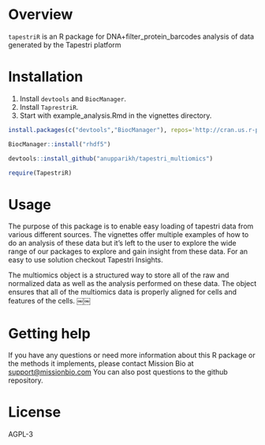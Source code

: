 # Overview
`tapestriR` is an R package for DNA+filter_protein_barcodes analysis of data generated by the Tapestri platform

# Installation

1) Install `devtools` and `BiocManager`.
2) Install `TaprestriR`. 
3) Start with example_analysis.Rmd in the vignettes directory. 


```r
install.packages(c("devtools","BiocManager"), repos='http://cran.us.r-project.org')

BiocManager::install("rhdf5")

devtools::install_github("anupparikh/tapestri_multiomics")

require(TapestriR)


```

# Usage
The purpose of this package is to enable easy loading of tapestri data from various different sources. The vignettes offer multiple examples of how to do an analysis of these data but it’s left to the user to explore the wide range of our packages to explore and gain insight from these data. For an easy to use solution checkout Tapestri Insights.

The multiomics object is a structured way to store all of the raw and normalized data as well as the analysis performed on these data. The object ensures that all of the multiomics data is properly aligned for cells and features of the cells. ￼￼




# Getting help
If you have any questions or need more information about this R package or the methods it implements, please contact Mission Bio at support@missionbio.com
You can also post questions to the github repository. 
# License
AGPL-3
